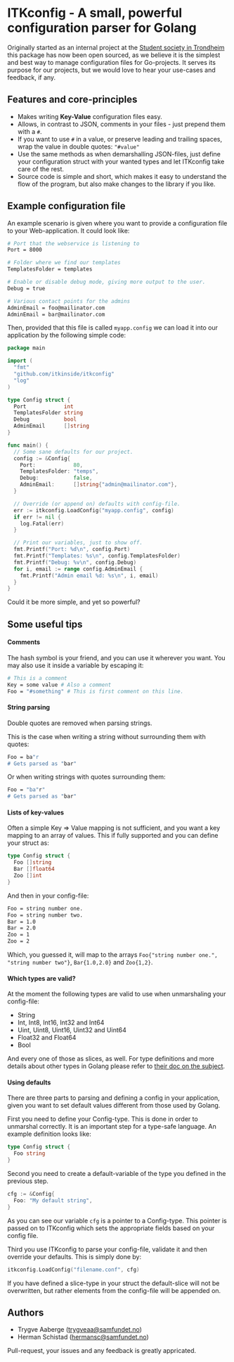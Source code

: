 # ITKconfig - A small, powerful configuration parser for Golang

Originally started as an internal project at the [Student society in
Trondheim](http://samfundet.no) this package has now been open sourced, as we
believe it is the simplest and best way to manage configuration files for
Go-projects. It serves its purpose for our projects, but we would love to hear
your use-cases and feedback, if any.

## Features and core-principles

* Makes writing **Key-Value** configuration files easy.
* Allows, in contrast to JSON, comments in your files - just prepend them with a
  `#`.
* If you want to use `#` in a value, or preserve leading and trailing spaces,
  wrap the value in double quotes: `"#value"`
* Use the same methods as when demarshalling JSON-files, just define your
  configuration struct with your wanted types and let ITKconfig take care of the
  rest.
* Source code is simple and short, which makes it easy to understand the flow
  of the program, but also make changes to the library if you like.

## Example configuration file

An example scenario is given where you want to provide a configuration file to
your Web-application. It could look like:

```bash
# Port that the webservice is listening to
Port = 8000

# Folder where we find our templates
TemplatesFolder = templates

# Enable or disable debug mode, giving more output to the user.
Debug = true

# Various contact points for the admins
AdminEmail = foo@mailinator.com
AdminEmail = bar@mailinator.com
```

Then, provided that this file is called `myapp.config` we can load it into our
application by the following simple code:

```go
package main

import (
  "fmt"
  "github.com/itkinside/itkconfig"
  "log"
)

type Config struct {
  Port            int
  TemplatesFolder string
  Debug           bool
  AdminEmail      []string
}

func main() {
  // Some sane defaults for our project.
  config := &Config{
    Port:            80,
    TemplatesFolder: "temps",
    Debug:           false,
    AdminEmail:      []string{"admin@mailinator.com"},
  }

  // Override (or append on) defaults with config-file.
  err := itkconfig.LoadConfig("myapp.config", config)
  if err != nil {
    log.Fatal(err)
  }

  // Print our variables, just to show off.
  fmt.Printf("Port: %d\n", config.Port)
  fmt.Printf("Templates: %s\n", config.TemplatesFolder)
  fmt.Printf("Debug: %v\n", config.Debug)
  for i, email := range config.AdminEmail {
    fmt.Printf("Admin email %d: %s\n", i, email)
  }
}
```

Could it be more simple, and yet so powerful?

## Some useful tips

#### Comments

The hash symbol is your friend, and you can use it wherever you want.
You may also use it inside a variable by escaping it:

```bash
# This is a comment
Key = some value # Also a comment
Foo = "#something" # This is first comment on this line.
```

#### String parsing

Double quotes are removed when parsing strings.

This is the case when writing a string without surrounding them with quotes:
```bash
Foo = ba"r
# Gets parsed as "bar"
```

Or when writing strings with quotes surrounding them:
```bash
Foo = "ba"r"
# Gets parsed as "bar"
```

#### Lists of key-values

Often a simple Key => Value mapping is not sufficient, and you want a
key mapping to an array of values. This if fully supported and you can
define your struct as:

```go
type Config struct {
  Foo []string
  Bar []float64
  Zoo []int
}
```

And then in your config-file:

```bash
Foo = string number one.
Foo = string number two.
Bar = 1.0
Bar = 2.0
Zoo = 1
Zoo = 2
```

Which, you guessed it, will map to the arrays `Foo{"string number one.",
"string number two"}`, `Bar{1.0,2.0}` and `Zoo{1,2}`.

#### Which types are valid?

At the moment the following types are valid to use when unmarshaling
your config-file:

* String
* Int, Int8, Int16, Int32 and Int64
* Uint, Uint8, Uint16, Uint32 and Uint64
* Float32 and Float64
* Bool

And every one of those as slices, as well. For type definitions and more
details about other types in Golang please refer to [their doc on the
subject](http://golang.org/ref/spec#Types).

#### Using defaults

There are three parts to parsing and defining a config in your
application, given you want to set default values different from those
used by Golang.

First you need to define your Config-type. This is done in order to
unmarshal correctly. It is an important step for a type-safe language.
An example definition looks like:

```go
type Config struct {
  Foo string
}
```


Second you need to create a default-variable of the type you defined in
the previous step.

```go
cfg := &Config{
  Foo: "My default string",
}
```

As you can see our variable `cfg` is a pointer to a Config-type. This
pointer is passed on to ITKconfig which sets the appropriate fields
based on your config file.

Third you use ITKconfig to parse your config-file, validate it and then
override your defaults. This is simply done by:

```go
itkconfig.LoadConfig("filename.conf", cfg)
```

If you have defined a slice-type in your struct the default-slice will
not be overwritten, but rather elements from the config-file will be
appended on.

## Authors

* Trygve Aaberge ([trygveaa@samfundet.no](mailto:trygveaa@samfundet.no))
* Herman Schistad ([hermansc@samfundet.no](mailto:hermansc@samfundet.no))

Pull-request, your issues and any feedback is greatly appricated.

